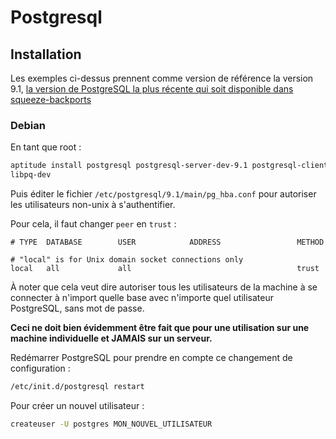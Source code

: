 # Postgresql

## Installation

Les exemples ci-dessus prennent comme version de référence la version 9.1, [la
version de PostgreSQL la plus récente qui soit disponible dans
squeeze-backports](http://packages.debian.org/squeeze-backports/postgresql)

### Debian

En tant que root :

``` bash
aptitude install postgresql postgresql-server-dev-9.1 postgresql-client postgresql-contrib-9.1
libpq-dev
```

Puis éditer le fichier `/etc/postgresql/9.1/main/pg_hba.conf` pour autoriser les
utilisateurs non-unix à s'authentifier.

Pour cela, il faut changer `peer` en `trust` :

```
# TYPE  DATABASE        USER            ADDRESS                 METHOD

# "local" is for Unix domain socket connections only
local   all             all                                     trust
```

À noter que cela veut dire autoriser tous les utilisateurs de la machine
à se connecter à n'import quelle base avec n'importe quel utilisateur
PostgreSQL, sans mot de passe.

**Ceci ne doit bien évidemment être fait que pour une utilisation sur une
machine individuelle et JAMAIS sur un serveur.**

Redémarrer PostgreSQL pour prendre en compte ce changement de configuration :

``` bash
/etc/init.d/postgresql restart
```

Pour créer un nouvel utilisateur :

``` bash
createuser -U postgres MON_NOUVEL_UTILISATEUR
```
